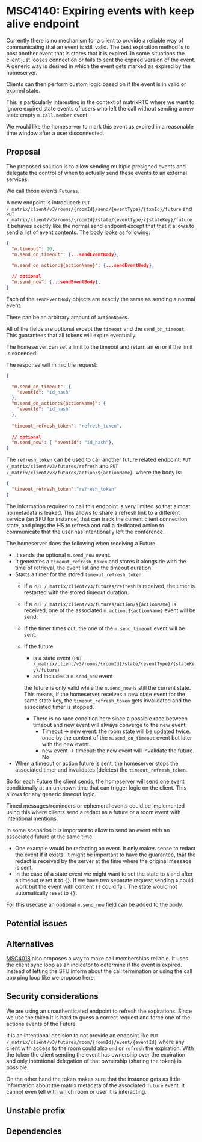 # MSC4140: Expiring events with keep alive endpoint

Currently there is no mechanism for a client to provide a reliable way of
communicating that an event is still valid. The best expiration method is to post
another event that is stores that it is expired.
In some situations the client just looses connection or fails to sent the expired
version of the event.
A generic way is desired in which the event gets marked as expired by the homeserver.

Clients can then perform custom logic based on if the event is in valid or
expired state.

This is particularly interesting in the context of matrixRTC where we want
to ignore expired state events of users who left the call without sending a new
state empty `m.call.member` event.

We would like the homeserver to mark this event as expired in a reasonable
time window after a user disconnected.

## Proposal

The proposed solution is to allow sending multiple presigned events and delegate
the control of when to actually send these events to an external services.

We call those events `Futures`.

A new endpoint is introduced:
`PUT /_matrix/client/v3/rooms/{roomId}/send/{eventType}/{txnId}/future`
and
`PUT /_matrix/client/v3/rooms/{roomId}/state/{eventType}/{stateKey}/future`
It behaves exactly like the normal send endpoint except that that it allows
to send a list of event contents. The body looks as following:

```json
{
  "m.timeout": 10,
  "m.send_on_timeout": {...sendEventBody},
  
  "m.send_on_action:${actionName}": {...sendEventBody},

  // optional
  "m.send_now": {...sendEventBody},
}
```

Each of the `sendEventBody` objects are exactly the same as sending a normal
event.

There can be an arbitrary amount of `actionName`s.

All of the fields are optional except the `timeout` and the `send_on_timeout`.
This guarantees that all tokens will expire eventually.

The homeserver can set a limit to the timeout and return an error if the limit
is exceeded.

The response will mimic the request:

```json
{

  "m.send_on_timeout": {
    "eventId": "id_hash"
  },
  "m.send_on_action:${actionName}": {
    "eventId": "id_hash"
  },
  
  "timeout_refresh_token": "refresh_token",
  
  // optional
  "m.send_now": { "eventId": "id_hash"},
}
```

The `refresh_token` can be used to call another future related endpoint:
`PUT /_matrix/client/v3/futures/refresh` and `PUT /_matrix/client/v3/futures/action/${actionName}`.
where the body is:

```json
{
  "timeout_refresh_token":"refresh_token"
}
```

The information required to call this endpoint is very limited so that almost
no metadata is leaked. This allows to share a refresh link to a different
service (an SFU for instance) that can track the current client connection state,
and pings the HS to refresh and call a dedicated action to communicate
that the user has intentionally left the conference.

The homeserver does the following when receiving a Future.

- It sends the optional `m.send_now` event.
- It generates a `timeout_refresh_token` and stores it alongside with the time
of retrieval, the event list and the timeout duration.
- Starts a timer for the stored `timeout_refresh_token`.
  - If a `PUT /_matrix/client/v3/futures/refresh` is received, the
  timer is restarted with the stored timeout duration.
  - If a `PUT /_matrix/client/v3/futures/action/${actionName}` is received, one of
  the associated `m.action:${actionName}`
  event will be send.
  - If the timer times out, the one of the `m.send_timeout` event will be sent.
  - If the future
    - is a state event (`PUT /_matrix/client/v3/rooms/{roomId}/state/{eventType}/{stateKey}/future`)
    - and includes a `m.send_now` event

    the future is only valid while the `m.send_now`
    is still the current state. This means, if the homeserver receives
    a new state event for the same state key, the `timeout_refresh_token`
    gets invalidated and the associated timer is stopped.
    - There is no race condition here since a possible race between timeout and
    new event will always converge to the new event:
      - Timeout -> new event: the room state will be updated twice. once by
      the content of the `m.send_on_timeout` event but later with the new event.
      - new event -> timeout: the new event will invalidate the future. No
- When a timeout or action future is sent, the homeserver stops the associated
timer and invalidates (deletes) the `timeout_refresh_token`.

So for each Future the client sends, the homeserver will send one event
conditionally at an unknown time that can trigger logic on the client.
This allows for any generic timeout logic.

  Timed messages/reminders or ephemeral events could be implemented using this where
  clients send a redact as a future or a room event with intentional mentions.

In some scenarios it is important to allow to send an event with an associated
future at the same time.

- One example would be redacting an event. It only makes sense to redact the event
  if it exists.
  It might be important to have the guarantee, that the redact is received
  by the server at the time where the original message is sent.
- In the case of a state event we might want to set the state to `A` and after a
  timeout reset it to `{}`. If we have two separate request sending `A` could work
  but the event with content `{}` could fail. The state would not automatically
  reset to `{}`.

For this usecase an optional `m.send_now` field can be added to the body.

## Potential issues

## Alternatives

[MSC4018](https://github.com/matrix-org/matrix-spec-proposals/pull/4018) also
proposes a way to make call memberships reliable. It uses the client sync loop as
an indicator to determine if the event is expired. Instead of letting the SFU
inform about the call termination or using the call app ping loop like we propose
here.

## Security considerations

We are using an unauthenticated endpoint to refresh the expirations. Since we use
the token it is hard to guess a correct request and force one of the actions
events of the Future.

It is an intentional decision to not provide an endpoint like
`PUT /_matrix/client/v3/futures/room/{roomId}/event/{eventId}`
where any client with access to the room could also `end` or `refresh`
the expiration. With the token the client sending the event has ownership
over the expiration and only intentional delegation of that ownership
(sharing the token) is possible.

On the other hand the token makes sure that the instance gets as little
information about the matrix metadata of the associated `future` event. It cannot
even tell with which room or user it is interacting.

## Unstable prefix

## Dependencies


